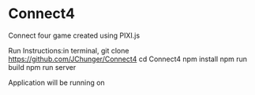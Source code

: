 # Connect4
Connect four game created using PIXI.js

Run Instructions:in terminal,
git clone https://github.com/JChunger/Connect4
cd Connect4
npm install
npm run build
npm run server

Application will be running on
